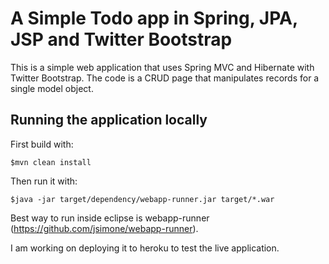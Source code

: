 # A Simple Todo app in Spring, JPA, JSP and Twitter Bootstrap

This is a simple web application that uses Spring MVC and Hibernate with Twitter Bootstrap. The code is a CRUD page that manipulates records for a single model object.

## Running the application locally

First build with:

    $mvn clean install

Then run it with:

    $java -jar target/dependency/webapp-runner.jar target/*.war


Best way to run inside eclipse is webapp-runner (https://github.com/jsimone/webapp-runner).

I am working on deploying it to heroku to test the live application.

